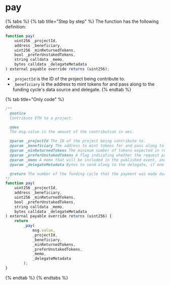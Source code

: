 # pay

{% tabs %}
{% tab title="Step by step" %}
The function has the following definition:

```javascript
function pay(
    uint256 _projectId,
    address _beneficiary,
    uint256 _minReturnedTokens,
    bool _preferUnstakedTokens,
    string calldata _memo,
    bytes calldata _delegateMetadata
) external payable override returns (uint256);
```

* `_projectId` is the ID of the project being contribute to.
* `_beneficiary` is the address to mint tokens for and pass along to the funding cycle's data source and delegate.
{% endtab %}

{% tab title="Only code" %}
```javascript
/**
  @notice
  Contribute ETH to a project.

  @dev
  The msg.value is the amount of the contribution in wei.

  @param _projectId The ID of the project being contribute to.
  @param _beneficiary The address to mint tokens for and pass along to the funding cycle's data source and delegate.
  @param _minReturnedTokens The minimum number of tokens expected in return.
  @param _preferUnstakedTokens A flag indicating whether the request prefers to issue tokens unstaked rather than staked.
  @param _memo A memo that will be included in the published event, and passed along the the funding cycle's data source and delegate.
  @param _delegateMetadata Bytes to send along to the delegate, if one is provided.

  @return The number of the funding cycle that the payment was made during.
*/
function pay(
    uint256 _projectId,
    address _beneficiary,
    uint256 _minReturnedTokens,
    bool _preferUnstakedTokens,
    string calldata _memo,
    bytes calldata _delegateMetadata
) external payable override returns (uint256) {
    return
        _pay(
            msg.value,
            _projectId,
            _beneficiary,
            _minReturnedTokens,
            _preferUnstakedTokens,
            _memo,
            _delegateMetadata
        );
}
```
{% endtab %}
{% endtabs %}



